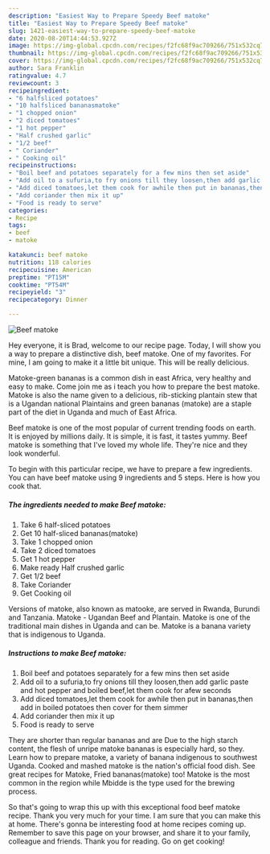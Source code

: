 ```yaml
---
description: "Easiest Way to Prepare Speedy Beef matoke"
title: "Easiest Way to Prepare Speedy Beef matoke"
slug: 1421-easiest-way-to-prepare-speedy-beef-matoke
date: 2020-08-20T14:44:53.927Z
image: https://img-global.cpcdn.com/recipes/f2fc68f9ac709266/751x532cq70/beef-matoke-recipe-main-photo.jpg
thumbnail: https://img-global.cpcdn.com/recipes/f2fc68f9ac709266/751x532cq70/beef-matoke-recipe-main-photo.jpg
cover: https://img-global.cpcdn.com/recipes/f2fc68f9ac709266/751x532cq70/beef-matoke-recipe-main-photo.jpg
author: Sara Franklin
ratingvalue: 4.7
reviewcount: 3
recipeingredient:
- "6 halfsliced potatoes"
- "10 halfsliced bananasmatoke"
- "1 chopped onion"
- "2 diced tomatoes"
- "1 hot pepper"
- "Half crushed garlic"
- "1/2 beef"
- " Coriander"
- " Cooking oil"
recipeinstructions:
- "Boil beef and potatoes separately for a few mins then set aside"
- "Add oil to a sufuria,to fry onions till they loosen,then add garlic paste and hot pepper and boiled beef,let them cook for afew seconds"
- "Add diced tomatoes,let them cook for awhile then put in bananas,then add in boiled potatoes then cover for them simmer"
- "Add coriander then mix it up"
- "Food is ready to serve"
categories:
- Recipe
tags:
- beef
- matoke

katakunci: beef matoke 
nutrition: 118 calories
recipecuisine: American
preptime: "PT15M"
cooktime: "PT54M"
recipeyield: "3"
recipecategory: Dinner

---
```



![Beef matoke](https://img-global.cpcdn.com/recipes/f2fc68f9ac709266/751x532cq70/beef-matoke-recipe-main-photo.jpg)

Hey everyone, it is Brad, welcome to our recipe page. Today, I will show you a way to prepare a distinctive dish, beef matoke. One of my favorites. For mine, I am going to make it a little bit unique. This will be really delicious.

Matoke-green bananas is a common dish in east Africa, very healthy and easy to make. Come join me as i teach you how to prepare the best matoke. Matoke is also the name given to a delicious, rib-sticking plantain stew that is a Ugandan national Plaintains and green bananas (matoke) are a staple part of the diet in Uganda and much of East Africa.

Beef matoke is one of the most popular of current trending foods on earth. It is enjoyed by millions daily. It is simple, it is fast, it tastes yummy. Beef matoke is something that I've loved my whole life. They're nice and they look wonderful.


To begin with this particular recipe, we have to prepare a few ingredients. You can have beef matoke using 9 ingredients and 5 steps. Here is how you cook that.

<!--inarticleads1-->

##### The ingredients needed to make Beef matoke:

1. Take 6 half-sliced potatoes
1. Get 10 half-sliced bananas(matoke)
1. Take 1 chopped onion
1. Take 2 diced tomatoes
1. Get 1 hot pepper
1. Make ready Half crushed garlic
1. Get 1/2 beef
1. Take  Coriander
1. Get  Cooking oil


Versions of matoke, also known as matooke, are served in Rwanda, Burundi and Tanzania. Matoke - Ugandan Beef and Plantain. Matoke is one of the traditional main dishes in Uganda and can be. Matoke is a banana variety that is indigenous to Uganda. 

<!--inarticleads2-->

##### Instructions to make Beef matoke:

1. Boil beef and potatoes separately for a few mins then set aside
1. Add oil to a sufuria,to fry onions till they loosen,then add garlic paste and hot pepper and boiled beef,let them cook for afew seconds
1. Add diced tomatoes,let them cook for awhile then put in bananas,then add in boiled potatoes then cover for them simmer
1. Add coriander then mix it up
1. Food is ready to serve


They are shorter than regular bananas and are Due to the high starch content, the flesh of unripe matoke bananas is especially hard, so they. Learn how to prepare matoke, a variety of banana indigenous to southwest Uganda. Cooked and mashed matoke is the nation&#39;s official food dish. See great recipes for Matoke, Fried bananas(matoke) too! Matoke is the most common in the region while Mbidde is the type used for the brewing process. 

So that's going to wrap this up with this exceptional food beef matoke recipe. Thank you very much for your time. I am sure that you can make this at home. There's gonna be interesting food at home recipes coming up. Remember to save this page on your browser, and share it to your family, colleague and friends. Thank you for reading. Go on get cooking!
